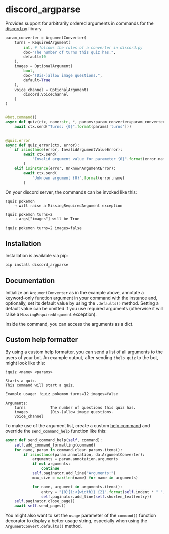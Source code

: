 discord_argparse
================

Provides support for arbitrarily ordered arguments in commands for the
[discord.py](https://github.com/Rapptz/discord.py/) library.

```python
param_converter = ArgumentConverter(
    turns = RequiredArgument(
        int, # follows the rules of a converter in discord.py
        doc="The number of turns this quiz has.",
        default=10
    ),
    images = OptionalArgument(
        bool,
        doc="(Dis-)allow image questions.",
        default=True
    ),
    voice_channel = OptionalArgument(
        discord.VoiceChannel
    )
)


@bot.command()
async def quiz(ctx, name:str, *, params:param_converter=param_converter.defaults()):
    await ctx.send("Turns: {0}".format(params['turns']))


@quiz.error
async def quiz_error(ctx, error):
    if isinstance(error, InvalidArgumentValueError):
        await ctx.send(
            "Invalid argument value for parameter {0}".format(error.name)
        )
    elif isinstance(error, UnknownArgumentError):
        await ctx.send(
            "Unknown argument {0}".format(error.name)
        )
```

On your discord server, the commands can be invoked like this:

```
!quiz pokemon
    → will raise a MissingRequiredArgument exception

!quiz pokemon turns=2
    → args["images"] will be True

!quiz pokemon turns=2 images=false
```


Installation
------------

Installation is available via pip:

```
pip install discord_argparse
```


Documentation
-------------

Initialize an `ArgumentConverter` as in the example above, annotate a
keyword-only function argument in your command with the instance and,
optionally, set its default value by using the `.defaults()` method. Setting a
default value can be omitted if you use required arguments (otherwise it will
raise a `MissingRequiredArgument` exception).

Inside the command, you can access the arguments as a dict.


Custom help formatter
---------------------

By using a custom help formatter, you can send a list of all arguments to the
users of your bot. An example output, after sending `!help quiz` to the bot,
might look like this:

```
!quiz <name> <params>

Starts a quiz.
This command will start a quiz.

Example usage: !quiz pokemon turns=12 images=false

Arguments:
    turns           The number of questions this quiz has.
    images          (Dis-)allow image questions.
    voice_channel
```

To make use of the argument list, create a custom [help
command](https://discordpy.readthedocs.io/en/latest/ext/commands/api.html#discord.ext.commands.HelpCommand)
and override the `send_command_help` function like this:

```python
async def send_command_help(self, command):
    self.add_command_formatting(command)
    for name, param in command.clean_params.items():
        if isinstance(param.annotation, da.ArgumentConverter):
            arguments = param.annotation.arguments
            if not arguments:
                continue
            self.paginator.add_line("Arguments:")
            max_size = max(len(name) for name in arguments)

            for name, argument in arguments.items():
                entry = "{0}{1:<{width}} {2}".format(self.indent * " ", name, argument.doc, width=max_size)
                self.paginator.add_line(self.shorten_text(entry))
    self.paginator.close_page()
    await self.send_pages()
```

You might also want to set the `usage` parameter of the `command()` function
decorator to display a better usage string, especially when using the
`ArgumentConvert.defaults()` method.